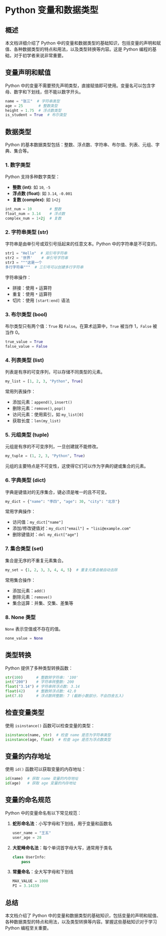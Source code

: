 # Python 变量和数据类型

## 概述

本文档详细介绍了 Python 中的变量和数据类型的基础知识，包括变量的声明和赋值、各种数据类型的特点和用法，以及类型转换等内容。这是 Python 编程的基础，对于初学者来说非常重要。

## 变量声明和赋值

Python 中的变量不需要预先声明类型，直接赋值即可使用。变量名可以包含字母、数字和下划线，但不能以数字开头。

```python
name = "张三"  # 字符串类型
age = 25       # 整数类型
height = 1.75  # 浮点数类型
is_student = True  # 布尔类型
```

## 数据类型

Python 的基本数据类型包括：整数、浮点数、字符串、布尔值、列表、元组、字典、集合等。

### 1. 数字类型

Python 支持多种数字类型：

- **整数 (int)**: 如 `10`, `-5`
- **浮点数 (float)**: 如 `3.14`, `-0.001`
- **复数 (complex)**: 如 `1+2j`

```python
int_num = 10        # 整数
float_num = 3.14    # 浮点数
complex_num = 1+2j  # 复数
```

### 2. 字符串类型 (str)

字符串是由单引号或双引号括起来的任意文本。Python 中的字符串是不可变的。

```python
str1 = "Hello"  # 双引号字符串
str2 = '世界'    # 单引号字符串
str3 = """这是一个
多行字符串"""  # 三引号可以创建多行字符串
```

字符串操作：
- 拼接：使用 `+` 运算符
- 重复：使用 `*` 运算符
- 切片：使用 `[start:end]` 语法

### 3. 布尔类型 (bool)

布尔类型只有两个值：`True` 和 `False`。在算术运算中，`True` 被当作 1，`False` 被当作 0。

```python
true_value = True
false_value = False
```

### 4. 列表类型 (list)

列表是有序的可变序列，可以存储不同类型的元素。

```python
my_list = [1, 2, 3, "Python", True]
```

常用列表操作：
- 添加元素：`append()`, `insert()`
- 删除元素：`remove()`, `pop()`
- 访问元素：使用索引，如 `my_list[0]`
- 获取长度：`len(my_list)`

### 5. 元组类型 (tuple)

元组是有序的不可变序列，一旦创建就不能修改。

```python
my_tuple = (1, 2, 3, "Python", True)
```

元组的主要特点是不可变性，这使得它们可以作为字典的键或集合的元素。

### 6. 字典类型 (dict)

字典是键值对的无序集合，键必须是唯一的且不可变。

```python
my_dict = {"name": "李四", "age": 30, "city": "北京"}
```

常用字典操作：
- 访问值：`my_dict["name"]`
- 添加/修改键值对：`my_dict["email"] = "lisi@example.com"`
- 删除键值对：`del my_dict["age"]`

### 7. 集合类型 (set)

集合是无序的不重复元素集合。

```python
my_set = {1, 2, 3, 3, 4, 4, 5}  # 重复元素会被自动去除
```

常用集合操作：
- 添加元素：`add()`
- 删除元素：`remove()`
- 集合运算：并集、交集、差集等

### 8. None 类型

`None` 表示空值或不存在的值。

```python
none_value = None
```

## 类型转换

Python 提供了多种类型转换函数：

```python
str(100)      # 整数转字符串: '100'
int("200")    # 字符串转整数: 200
float("3.14") # 字符串转浮点数: 3.14
float(42)     # 整数转浮点数: 42.0
int(7.8)      # 浮点数转整数: 7 (截断小数部分，不会四舍五入)
```

## 检查变量类型

使用 `isinstance()` 函数可以检查变量的类型：

```python
isinstance(name, str)  # 检查 name 是否为字符串类型
isinstance(age, float)  # 检查 age 是否为浮点数类型
```

## 变量的内存地址

使用 `id()` 函数可以获取变量的内存地址：

```python
id(name)  # 获取 name 变量的内存地址
id(age)   # 获取 age 变量的内存地址
```

## 变量的命名规范

Python 中的变量命名有以下常见规范：

1. **蛇形命名法**：小写字母和下划线，用于变量和函数名
   ```python
   user_name = "王五"
   user_age = 28
   ```

2. **大驼峰命名法**：每个单词首字母大写，通常用于类名
   ```python
   class UserInfo:
       pass
   ```

3. **常量命名**：全大写字母和下划线
   ```python
   MAX_VALUE = 1000
   PI = 3.14159
   ```

## 总结

本文档介绍了 Python 中的变量和数据类型的基础知识，包括变量的声明和赋值、各种数据类型的特点和用法，以及类型转换等内容。掌握这些基础知识对于学习 Python 编程至关重要。